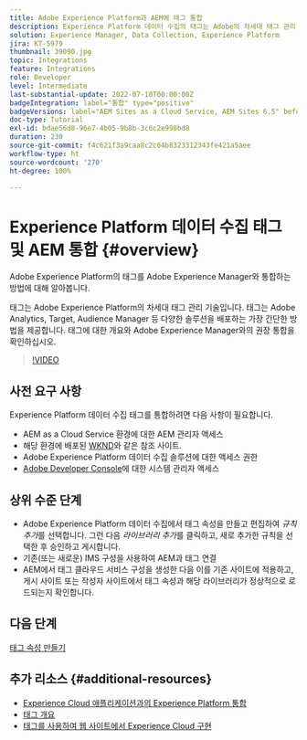 ```yaml
---
title: Adobe Experience Platform과 AEM에 태그 통합
description: Experience Platform 데이터 수집의 태그는 Adobe의 차세대 태그 관리 솔루션으로 Adobe Analytics, Target, Audience Manager 및 다양한 솔루션을 배포하는 최고의 방법입니다. Adobe Experience Platform의 태그에 대한 개요와 Adobe Experience Manager와의 권장 통합을 확인하십시오.
solution: Experience Manager, Data Collection, Experience Platform
jira: KT-5979
thumbnail: 39090.jpg
topic: Integrations
feature: Integrations
role: Developer
level: Intermediate
last-substantial-update: 2022-07-10T00:00:00Z
badgeIntegration: label="통합" type="positive"
badgeVersions: label="AEM Sites as a Cloud Service, AEM Sites 6.5" before-title="false"
doc-type: Tutorial
exl-id: bdae56d8-96e7-4b05-9b8b-3c6c2e998bd8
duration: 230
source-git-commit: f4c621f3a9caa8c2c64b8323312343fe421a5aee
workflow-type: ht
source-wordcount: '270'
ht-degree: 100%

---
```


# Experience Platform 데이터 수집 태그 및 AEM 통합 {#overview}

Adobe Experience Platform의 태그를 Adobe Experience Manager와 통합하는 방법에 대해 알아봅니다.

태그는 Adobe Experience Platform의 차세대 태그 관리 기술입니다. 태그는 Adobe Analytics, Target, Audience Manager 등 다양한 솔루션을 배포하는 가장 간단한 방법을 제공합니다. 태그에 대한 개요와 Adobe Experience Manager와의 권장 통합을 확인하십시오.

>[!VIDEO](https://video.tv.adobe.com/v/3417061?quality=12&learn=on)

## 사전 요구 사항

Experience Platform 데이터 수집 태그를 통합하려면 다음 사항이 필요합니다.

+ AEM as a Cloud Service 환경에 대한 AEM 관리자 액세스
+ 해당 환경에 배포된 [WKND](https://github.com/adobe/aem-guides-wknd)와 같은 참조 사이트.
+ Adobe Experience Platform 데이터 수집 솔루션에 대한 액세스 권한
+ [Adobe Developer Console](https://developer.adobe.com/developer-console/)에 대한 시스템 관리자 액세스


## 상위 수준 단계

+ Adobe Experience Platform 데이터 수집에서 태그 속성을 만들고 편집하여 _규칙 추가_&#x200B;를 선택합니다. 그런 다음 _라이브러리 추가_&#x200B;를 클릭하고, 새로 추가한 규칙을 선택한 후 승인하고 게시합니다.
+ 기존(또는 새로운) IMS 구성을 사용하여 AEM과 태그 연결
+ AEM에서 태그 클라우드 서비스 구성을 생성한 다음 이를 기존 사이트에 적용하고, 게시 사이트 또는 작성자 사이트에서 태그 속성과 해당 라이브러리가 정상적으로 로드되는지 확인합니다.

## 다음 단계

[태그 속성 만들기](create-tag-property.md)

## 추가 리소스 {#additional-resources}

+ [Experience Cloud 애플리케이션과의 Experience Platform 통합](https://experienceleague.adobe.com/docs/platform-learn/tutorials/intro-to-platform/integrations-with-experience-cloud-applications.html)
+ [태그 개요](https://experienceleague.adobe.com/docs/experience-platform/tags/home.html)
+ [태그를 사용하여 웹 사이트에서 Experience Cloud 구현](https://experienceleague.adobe.com/docs/platform-learn/implement-in-websites/overview.html)
